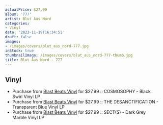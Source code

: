 ```yaml
---
actualPrice: $27.99
album: '777'
artist: Blut Aus Nord
categories:
- Vinyl
date: '2023-11-19T16:34:51'
draft: false
images:
- /images/covers/blut_aus_nord-777.jpg
inStock: true
thumbnailImage: /images/covers/blut_aus_nord-777-thumb.jpg
title: Blut Aus Nord - 777
---
```


## Vinyl
* Purchase from [Blast Beats Vinyl](https://blastbeatsvinyl.com/products/blut-aus-nord-777-cosmosophy-black-swirl-vinyl-lp) for $27.99 :: COSMOSOPHY - Black Swirl Vinyl LP
* Purchase from [Blast Beats Vinyl](https://blastbeatsvinyl.com/products/blut-aus-nord-777-the-desanctification-transparent-blue-vinyl-lp) for $27.99 :: THE DESANCTIFICATION - Transparent Blue Vinyl LP
* Purchase from [Blast Beats Vinyl](https://blastbeatsvinyl.com/products/blut-aus-nord-777-sects-dark-grey-marble-vinyl-lp) for $27.99 :: SECT(S) - Dark Grey Marble Vinyl LP
